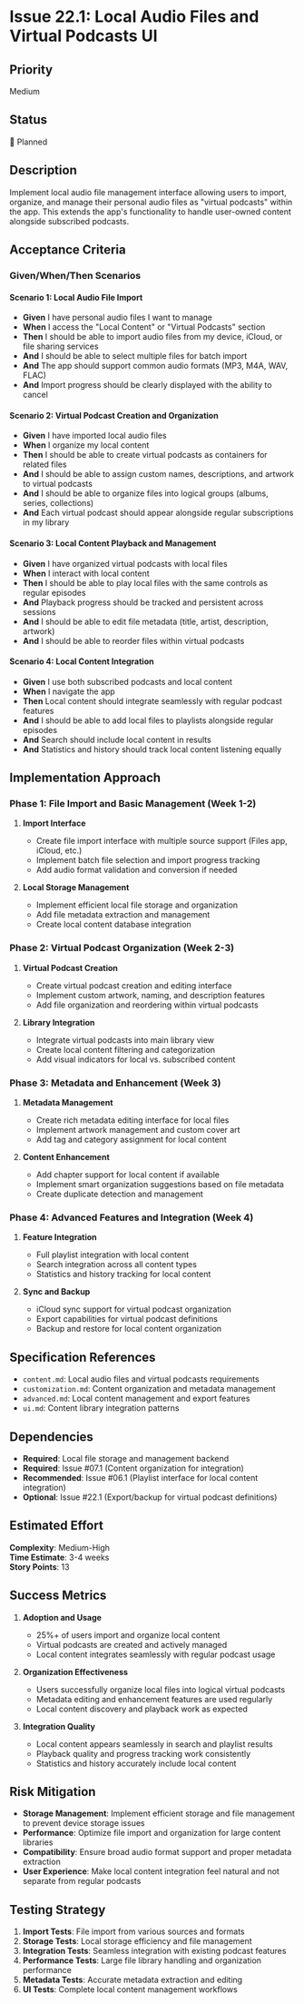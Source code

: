 # Issue 22.1: Local Audio Files and Virtual Podcasts UI

## Priority
Medium

## Status
🔄 Planned

## Description
Implement local audio file management interface allowing users to import, organize, and manage their personal audio files as "virtual podcasts" within the app. This extends the app's functionality to handle user-owned content alongside subscribed podcasts.

## Acceptance Criteria

### Given/When/Then Scenarios

#### Scenario 1: Local Audio File Import
- **Given** I have personal audio files I want to manage
- **When** I access the "Local Content" or "Virtual Podcasts" section
- **Then** I should be able to import audio files from my device, iCloud, or file sharing services
- **And** I should be able to select multiple files for batch import
- **And** The app should support common audio formats (MP3, M4A, WAV, FLAC)
- **And** Import progress should be clearly displayed with the ability to cancel

#### Scenario 2: Virtual Podcast Creation and Organization
- **Given** I have imported local audio files
- **When** I organize my local content
- **Then** I should be able to create virtual podcasts as containers for related files
- **And** I should be able to assign custom names, descriptions, and artwork to virtual podcasts
- **And** I should be able to organize files into logical groups (albums, series, collections)
- **And** Each virtual podcast should appear alongside regular subscriptions in my library

#### Scenario 3: Local Content Playback and Management
- **Given** I have organized virtual podcasts with local files
- **When** I interact with local content
- **Then** I should be able to play local files with the same controls as regular episodes
- **And** Playback progress should be tracked and persistent across sessions
- **And** I should be able to edit file metadata (title, artist, description, artwork)
- **And** I should be able to reorder files within virtual podcasts

#### Scenario 4: Local Content Integration
- **Given** I use both subscribed podcasts and local content
- **When** I navigate the app
- **Then** Local content should integrate seamlessly with regular podcast features
- **And** I should be able to add local files to playlists alongside regular episodes
- **And** Search should include local content in results
- **And** Statistics and history should track local content listening equally

## Implementation Approach

### Phase 1: File Import and Basic Management (Week 1-2)
1. **Import Interface**
   - Create file import interface with multiple source support (Files app, iCloud, etc.)
   - Implement batch file selection and import progress tracking
   - Add audio format validation and conversion if needed

2. **Local Storage Management**
   - Implement efficient local file storage and organization
   - Add file metadata extraction and management
   - Create local content database integration

### Phase 2: Virtual Podcast Organization (Week 2-3)
1. **Virtual Podcast Creation**
   - Create virtual podcast creation and editing interface
   - Implement custom artwork, naming, and description features
   - Add file organization and reordering within virtual podcasts

2. **Library Integration**
   - Integrate virtual podcasts into main library view
   - Create local content filtering and categorization
   - Add visual indicators for local vs. subscribed content

### Phase 3: Metadata and Enhancement (Week 3)
1. **Metadata Management**
   - Create rich metadata editing interface for local files
   - Implement artwork management and custom cover art
   - Add tag and category assignment for local content

2. **Content Enhancement**
   - Add chapter support for local content if available
   - Implement smart organization suggestions based on file metadata
   - Create duplicate detection and management

### Phase 4: Advanced Features and Integration (Week 4)
1. **Feature Integration**
   - Full playlist integration with local content
   - Search integration across all content types
   - Statistics and history tracking for local content

2. **Sync and Backup**
   - iCloud sync support for virtual podcast organization
   - Export capabilities for virtual podcast definitions
   - Backup and restore for local content organization

## Specification References
- `content.md`: Local audio files and virtual podcasts requirements
- `customization.md`: Content organization and metadata management
- `advanced.md`: Local content management and export features
- `ui.md`: Content library integration patterns

## Dependencies
- **Required**: Local file storage and management backend
- **Required**: Issue #07.1 (Content organization for integration)
- **Recommended**: Issue #06.1 (Playlist interface for local content integration)
- **Optional**: Issue #22.1 (Export/backup for virtual podcast definitions)

## Estimated Effort
**Complexity**: Medium-High  
**Time Estimate**: 3-4 weeks  
**Story Points**: 13

## Success Metrics
1. **Adoption and Usage**
   - 25%+ of users import and organize local content
   - Virtual podcasts are created and actively managed
   - Local content integrates seamlessly with regular podcast usage

2. **Organization Effectiveness**
   - Users successfully organize local files into logical virtual podcasts
   - Metadata editing and enhancement features are used regularly
   - Local content discovery and playback work as expected

3. **Integration Quality**
   - Local content appears seamlessly in search and playlist results
   - Playback quality and progress tracking work consistently
   - Statistics and history accurately include local content

## Risk Mitigation
- **Storage Management**: Implement efficient storage and file management to prevent device storage issues
- **Performance**: Optimize file import and organization for large content libraries
- **Compatibility**: Ensure broad audio format support and proper metadata extraction
- **User Experience**: Make local content integration feel natural and not separate from regular podcasts

## Testing Strategy
1. **Import Tests**: File import from various sources and formats
2. **Storage Tests**: Local storage efficiency and file management
3. **Integration Tests**: Seamless integration with existing podcast features
4. **Performance Tests**: Large file library handling and organization performance
5. **Metadata Tests**: Accurate metadata extraction and editing
6. **UI Tests**: Complete local content management workflows